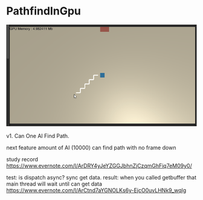 # PathfindInGpu

![](pathfindInGPU.gif)

v1. Can One AI Find Path.

next feature
amount of AI (10000) can find path with no frame down

study record 
https://www.evernote.com/l/ArDRY4yJeYZGGJbhnZjCzqmGhFiq7eM09y0/

test: is dispatch async? sync get data. 
result: when you called getbuffer that main thread will wait until can get data
https://www.evernote.com/l/ArCtnd7aYGNOLKs6y-EjcO0uvLHNk9_wqlg
